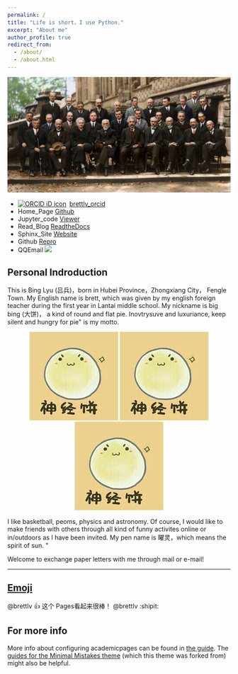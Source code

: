 ```yaml
---
permalink: /
title: "Life is short，I use Python."
excerpt: "About me"
author_profile: true
redirect_from: 
  - /about/
  - /about.html
---
```


![Thumbnail of Solvey](huiyi1.jpg)
+ <div itemscope itemtype="https://schema.org/Person"><a itemprop="sameAs" content="https://orcid.org/0000-0001-8879-368X" href="https://orcid.org/0000-0001-8879-368X" target="orcid.widget" rel="noopener noreferrer" style="vertical-align:top;"><img src="https://orcid.org/sites/default/files/images/orcid_16x16.png" style="width:1em;margin-right:.5em;" alt="ORCID iD icon">brettlv_orcid</a></div>
+ Home_Page [Github](https://brettlv.github.io/)
+ Jupyter_code [Viewer](http://nbviewer.jupyter.org/github/brettlv/brettlv.github.io/tree/master/pythoncode/)
+ Read_Blog [ReadtheDocs](http://brettlvgithubio.readthedocs.io/en/latest/)
+ Sphinx_Site [Website](/build/index.html)
+ Github [Repro](https://github.com/brettlv/brettlv.github.io/)
+ QQEmail <a target="_blank" href="http://mail.qq.com/cgi-bin/qm_share?t=qm_mailme&email=372tuqurs6mfubCnsr62s-G8sLI" style="text-decoration:none;"><img src="http://rescdn.qqmail.com/zh_CN/htmledition/images/function/qm_open/ico_mailme_01.png"/></a>

Personal Indroduction
------
This is  Bing Lyu (吕兵)，born in Hubei Province，Zhongxiang City， Fengle Town. My English name is brett, which was given by my english foreign teacher during the first year in Lantai middle school. My nickname is big bing (大饼)， a kind of round and flat pie. Inovtrysuve and luxuriance, keep silent and hungry for pie" is my motto.


<center class="half">
<img src="../icon.jpeg" width=200/>
<img src="../icon.jpeg" width=200/>
<img src="../icon.jpeg" width=200/>
</center>


I like basketball, peoms, physics and astronomy. Of course, I would like to make friends with others  through all kind of funny activites online or in/outdoors as I have been invited. My pen name is 曜灵，which means the spirit of sun. "

Welcome to exchange paper letters with me through mail or e-mail!


-----
[Emoji](https://github.com/ikatyang/emoji-cheat-sheet/blob/master/README.md)
-----
@brettlv :+1: 这个 Pages看起来很棒！
@brettlv :shipit:



For more info
------
More info about configuring academicpages can be found in [the guide](https://academicpages.github.io/markdown/). The [guides for the Minimal Mistakes theme](https://mmistakes.github.io/minimal-mistakes/docs/configuration/) (which this theme was forked from) might also be helpful.
